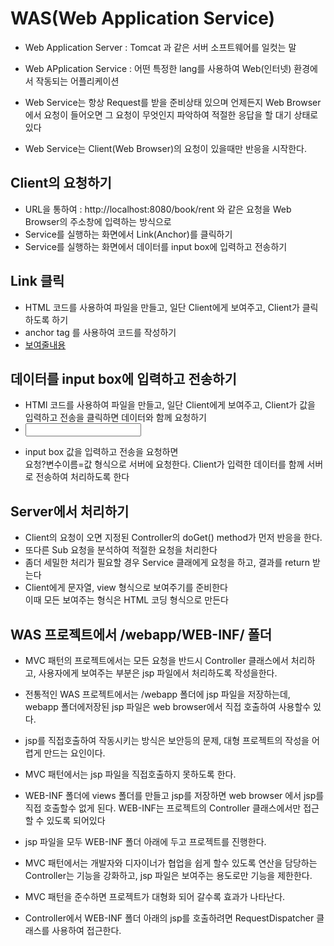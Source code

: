 # WAS(Web Application Service)
* Web Application Server : Tomcat 과 같은 서버 소프트웨어를 일컷는 말
* Web APplication Service : 어떤 특정한 lang를 사용하여 Web(인터넷) 환경에서 작동되는 어플리케이션

* Web Service는 항상 Request를 받을 준비상태 있으며 언제든지 Web Browser 에서 요청이 들어오면 그 요청이 무엇인지 파악하여 적절한 응답을 할 대기 상태로 있다
* Web Service는 Client(Web Browser)의 요청이 있을때만 반응을 시작한다.


## Client의 요청하기
* URL을 통하여 : http://localhost:8080/book/rent 와 같은 요청을 Web Browser의 주소창에 입력하는 방식으로
* Service를 실행하는 화면에서 Link(Anchor)를 클릭하기
* Service를 실행하는 화면에서 데이터를 input box에 입력하고 전송하기

## Link 클릭
* HTML 코드를 사용하여 파일을 만들고, 일단 Client에게  보여주고, Client가 클릭하도록 하기
* anchor tag 를 사용하여 코드를 작성하기
* <a href="요청">보여줄내용</a>

## 데이터를 input box에 입력하고 전송하기
* HTMl 코드를 사용하여 파일을 만들고, 일단 Client에게 보여주고, Client가 값을 입력하고 전송을 클릭하면 데이터와 함께 요청하기
* <form action="요청"><input name="변수이름" /></form>
* input box 값을 입력하고 전송을 요청하면  
요청?변수이름=값 형식으로 서버에 요청한다. Client가 입력한 데이터를 함께 서버로 전송하여 처리하도록 한다

## Server에서 처리하기
* Client의 요청이 오면 지정된 Controller의 doGet() method가 먼저 반응을 한다.
* 또다른 Sub 요청을 분석하여 적절한 요청을 처리한다
* 좀더 세밀한 처리가 필요할 경우 Service 클래에게 요청을 하고, 결과를 return 받는다
* Client에게 문자열, view 형식으로 보여주기를 준비한다  
이때 모든 보여주는 형식은 HTML 코딩 형식으로 만든다

## WAS 프로젝트에서 /webapp/WEB-INF/ 폴더
* MVC 패턴의 프로젝트에서는 모든 요청을 반드시 Controller 클래스에서 처리하고, 사용자에게 보여주는 부분은 jsp 파일에서 처리하도록 작성을한다. 
* 전통적인 WAS 프로젝트에서는 /webapp 폴더에 jsp 파일을 저장하는데, webapp 폴더에저장된 jsp 파일은 web browser에서 직접 호출하여 사용할수 있다.
* jsp를 직접호출하여 작동시키는 방식은 보안등의 문제, 대형 프로젝트의 작성을 어렵게 만드는 요인이다.
* MVC 패턴에서는 jsp 파일을 직접호출하지 못하도록 한다.
* WEB-INF 폴더에 views 폴더를 만들고 jsp를 저장하면 web browser 에서 jsp를 직접 호출할수 없게 된다. WEB-INF는 프로젝트의 Controller 클래스에서만 접근할 수 있도록 되어있다

* jsp 파일을 모두 WEB-INF 폴더 아래에 두고 프로젝트를 진행한다.
* MVC 패턴에서는 개발자와 디자이너가 협업을 쉽게 할수 있도록 연산을 담당하는 Controller는 기능을 강화하고, jsp 파일은 보여주는 용도로만 기능을 제한한다.

* MVC 패턴을 준수하면 프로젝트가 대형화 되어 갈수록 효과가 나타난다.

* Controller에서 WEB-INF 폴더 아래의 jsp를 호출하려면 RequestDispatcher 클래스를 사용하여 접근한다.









